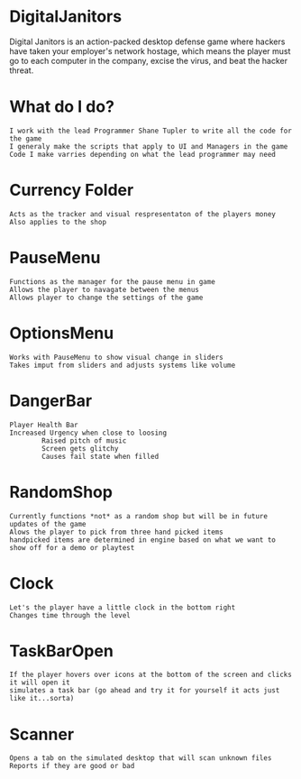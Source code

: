# DigitalJanitors
Digital Janitors is an action-packed desktop defense game where hackers have taken your employer's network hostage, which means the player must go to each computer in the company, excise the virus, and beat the hacker threat.

# What do I do?
    I work with the lead Programmer Shane Tupler to write all the code for the game
    I generaly make the scripts that apply to UI and Managers in the game
    Code I make varries depending on what the lead programmer may need
 
# Currency Folder
    Acts as the tracker and visual respresentaton of the players money
    Also applies to the shop

# PauseMenu 
    Functions as the manager for the pause menu in game
    Allows the player to navagate between the menus
    Allows player to change the settings of the game
# OptionsMenu
    Works with PauseMenu to show visual change in sliders
    Takes imput from sliders and adjusts systems like volume
    
# DangerBar
    Player Health Bar
    Increased Urgency when close to loosing
            Raised pitch of music 
            Screen gets glitchy
            Causes fail state when filled
# RandomShop 
    Currently functions *not* as a random shop but will be in future updates of the game
    Alows the player to pick from three hand picked items
    handpicked items are determined in engine based on what we want to show off for a demo or playtest
    
# Clock
    Let's the player have a little clock in the bottom right
    Changes time through the level
# TaskBarOpen
    If the player hovers over icons at the bottom of the screen and clicks it will open it
    simulates a task bar (go ahead and try it for yourself it acts just like it...sorta)
# Scanner
    Opens a tab on the simulated desktop that will scan unknown files 
    Reports if they are good or bad
